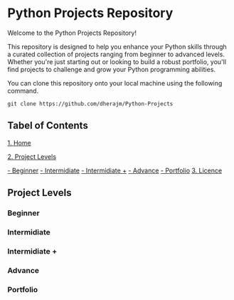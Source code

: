 # Python Projects Repository
Welcome to the Python Projects Repository!

This repository is designed to help you enhance your Python skills through a curated collection of projects ranging from beginner to advanced levels. Whether you're just starting out or looking to build a robust portfolio, you'll find projects to challenge and grow your Python programming abilities.

You can clone this repository onto your local machine using the following command.

    git clone https://github.com/dherajm/Python-Projects


## Tabel of Contents
[1. Home]()

[2. Project Levels]()

   [- Beginner]()
   [- Intermidiate]()
   [- Intermidiate +]()
   [- Advance]()
   [- Portfolio]()
[3. Licence]()


## Project Levels
### Beginner

### Intermidiate

### Intermidiate +

### Advance

### Portfolio
